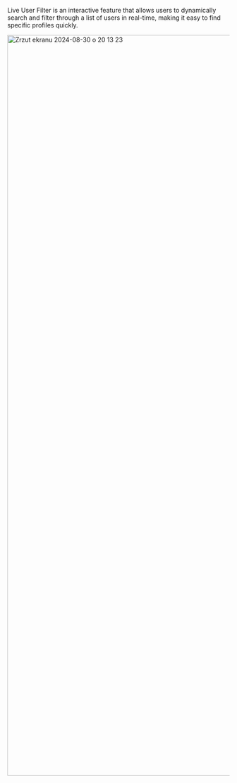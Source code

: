 Live User Filter is an interactive feature that allows users to dynamically search and filter through a list of users in real-time, making it easy to find specific profiles quickly.

<img width="1680" alt="Zrzut ekranu 2024-08-30 o 20 13 23" src="https://github.com/user-attachments/assets/163ca0e0-3f07-4d8f-b616-8d6d014891ba">
